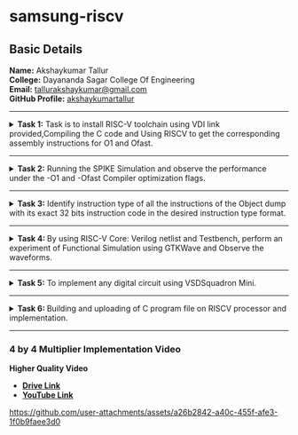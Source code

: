 <h1>samsung-riscv</h1>
<h2>Basic Details</h2>
<b>Name:</b> Akshaykumar Tallur<br>
<b>College:</b> Dayananda Sagar College Of Engineering<br>
<b>Email:</b> <a href="mailto:tallurakshaykumar@gmail.com">tallurakshaykumar@gmail.com</a><br>
<b>GitHub Profile:</b> <a href="https://github.com/akshaykumartallur">akshaykumartallur</a><hr>
<!-- Task 1 -->				  
<details><p><summary><b>Task 1:</b> Task is to install RISC-V toolchain using VDI link provided,Compiling the C code and Using RISCV to get the corresponding assembly instructions for O1 and Ofast.</summary></p>
<h3>1. Install Ubuntu 18.04 LTS on Oracle Virtual Machine Box and open VDI file provided</h3><br><br>
<img src="https://github.com/akshaykumartallur/samsung-riscv/blob/main/Task%201/VM_box.png"  alt=Virtual     Machine><br><br>
<h3>2. Compiling C code</h3><br><br>
<pre><code>cd
gedit sum1ton.c
gcc sum1ton.c
./a.out</code></pre>
	
```c
#include<stdio.h>
int main(){
		int i, sum=0, n=1000;
			for (i=1;i<=n;++i){
				sum+=i;	}
		printf("Sum of Numbers from 1 to %d is %d\n",n,sum);
return 0;
	}
```

<img src="https://github.com/akshaykumartallur/samsung-riscv/blob/main/Task%201/C_code.png"  alt=C code><br><br>
<img src="https://github.com/akshaykumartallur/samsung-riscv/blob/main/Task%201/output_of_c_code.png"      alt=commands for c compilation><br><br>
<h3>3. Object Dump and O1, Ofast Output</h3><br><br>
<pre><code>
    cat sum1ton.c
    riscv64-unknown-elf-gcc -O1 -mabi=lp64 -march=rv64i -o sum1ton.o sum1ton.c
    ls -ltr sum1ton.o
</code></pre><br>
<img src="https://github.com/akshaykumartallur/samsung-riscv/blob/main/Task%201/assembly_commands.png"    alt=Commands ><br><br>
<pre><code>riscv64-unknown-elf-objdump -d sum1ton.o |less</code></pre><br>
<img src="https://github.com/akshaykumartallur/samsung-riscv/blob/main/Task%201/objdump.png" alt=Object dump><br><br>
<b> For O1: The number of instructions were 15</b><br><br>
<img src="https://github.com/akshaykumartallur/samsung-riscv/blob/main/Task%201/O1_output.png" alt=O1 output><br><br>
<b>For Ofast: the number of instructions were 12</b><br><br>
<pre><code>riscv64-unknown-elf-gcc -Ofast -mabi=lp64 -march=rv64i -o sum1ton.o sum1ton.c</code></pre><br>
<img src="https://github.com/akshaykumartallur/samsung-riscv/blob/main/Task%201/Ofast_output.png"  alt=Ofast output><br><br></details><hr>  
<!--End of Task 1-->
<!-- Task 2 -->
<!-- Spike for Sum1ton -->				
<details><p><summary>
<b>Task 2:</b> Running the SPIKE Simulation and observe the performance under the -O1 and -Ofast Compiler optimization flags.
</summary></p><details>
<p><summary>1. Sum of Integers from 1 to n</summary></p>
<h3>Debugging sum1ton.o for O1</h3>
<pre><code>riscv64-unknown-elf-gcc -O1 -mabi=lp64 -march=rv64i -o sum1ton.o sum1ton.c
ls -ltr sum1ton.o
spike pk sum1ton.o
spike -d pk sum1ton.o</code></pre>
<b>O1 assembly output</b>
	
```assembly
0000000000010184 <main>:
   10184:       ff010113                addi    sp,sp,-16
   10188:       00113423                sd      ra,8(sp)
   1018c:       3e800793                li      a5,1000
   10190:       fff7879b                addiw   a5,a5,-1
   10194:       fe079ee3                bnez    a5,10190 &ltmain+0xc&gt
   10198:       0007a637                lui     a2,0x7a
   1019c:       31460613                addi    a2,a2,788 # 7a314 <__BSS_END__+0x5710c>
   101a0:       3e800593                li      a1,1000
   101a4:       00021537                lui     a0,0x21
   101a8:       19050513                addi    a0,a0,400 # 21190 <__clzdi2+0x48>
   101ac:       26c000ef                jal     ra,10418 <printf>
   101b0:       00000513                li      a0,0
   101b4:       00813083                ld      ra,8(sp)
   101b8:       01010113                addi    sp,sp,16
   101bc:       00008067                ret
```
<p>15 instructions for O1</p><br>
<img src="https://github.com/akshaykumartallur/samsung-riscv/blob/main/Task%202/Spike_O1_sum1ton.png" alt=debugging O1><br><br>
<h3>Debugging sum1ton.o for Ofast</h3>
<pre><code>riscv64-unknown-elf-gcc -Ofast -mabi=lp64 -march=rv64i -o sum1ton.o sum1ton.c
spike pk sum1ton.o
spike -d pk sum1ton.o</code></pre>
<b>Ofast assembly output</b>

```assembly
00000000000100b0 <main>:
   100b0:       0007a637                lui     a2,0x7a
   100b4:       00021537                lui     a0,0x21
   100b8:       ff010113                addi    sp,sp,-16
   100bc:       31460613                addi    a2,a2,788 # 7a314 <__BSS_END__+0x5710c>
   100c0:       3e800593                li      a1,1000
   100c4:       18050513                addi    a0,a0,384 # 21180 <__clzdi2+0x44>
   100c8:       00113423                sd      ra,8(sp)
   100cc:       340000ef                jal     ra,1040c <printf>
   100d0:       00813083                ld      ra,8(sp)
   100d4:       00000513                li      a0,0
   100d8:       01010113                addi    sp,sp,16
   100dc:       00008067                ret
```

<p>12 instructions for Ofast</p><br>
<img src="https://github.com/akshaykumartallur/samsung-riscv/blob/main/Task%202/Spike_Ofast_sum1ton.png" alt=debugging Ofast>
</details>	   
<!-- Spike for fact -->	   
<details>
<p><summary>2. Factorial of a Number</summary></p>
<h3>Compiling Factorial C program</h3>
<pre><code>gedit fact.c
gcc fact.c
./a.out</code></pre>

```c
#inlcude<stdio.h>
int main(){
               int fact = 1;
               int i = 1;
               int n = 10;
                   while(i<=n){
                       fact*=i;
                       ++i;
                       }
                printf("Factorial of %d is %d\n",n,fact);
        return 0;
                       }
```
<br>
<img src="https://github.com/akshaykumartallur/samsung-riscv/blob/main/Task%202/Factorial%20Compilation.png", alt=Factorial Compilation><br><br>
<h3>Debugging fact.o for O1</h3>
<pre><code>riscv64-unknown-elf-gcc -O1 -mabi=lp64 -march=rv64i -o fact.o fact.c
spike pk fact.o
spike -d pk fact.o</code></pre>
<b>O1 assembly output</b>

```assembly
0000000000010184 <main>:
   10184:       fe010113                addi    sp,sp,-32
   10188:       00113c23                sd      ra,24(sp)
   1018c:       00813823                sd      s0,16(sp)
   10190:       00913423                sd      s1,8(sp)
   10194:       00100593                li      a1,1
   10198:       00100413                li      s0,1
   1019c:       00b00493                li      s1,11
   101a0:       00040513                mv      a0,s0
   101a4:       03c000ef                jal     ra,101e0 <__muldi3>
   101a8:       0005059b                sext.w  a1,a0
   101ac:       0014041b                addiw   s0,s0,1
   101b0:       fe9418e3                bne     s0,s1,101a0 <main+0x1c>
   101b4:       00058613                mv      a2,a1
   101b8:       00a00593                li      a1,10
   101bc:       00021537                lui     a0,0x21
   101c0:       1b050513                addi    a0,a0,432 # 211b0 <__clzdi2+0x48>
   101c4:       298000ef                jal     ra,1045c <printf>
   101c8:       00000513                li      a0,0
   101cc:       01813083                ld      ra,24(sp)
   101d0:       01013403                ld      s0,16(sp)
   101d4:       00813483                ld      s1,8(sp)
   101d8:       02010113                addi    sp,sp,32
   101dc:       00008067                ret
```

<p>23 instructions for O1</p><br>
<img src="https://github.com/akshaykumartallur/samsung-riscv/blob/main/Task%202/Spike_O1_factorial.png",alt=Debug O1><br><br>
<h3>Debugging fact.o for Ofast</h3>
<pre><code>riscv64-unknown-elf-gcc -Ofast -mabi=lp64 -march=rv64i -o fact.o fact.c
spike pk fact.o
spike -d pk fact.o</code></pre>
<b>Ofast assembly output</b>  

```assembly
00000000000100b0 <main>:
   100b0:       00376637                lui     a2,0x376
   100b4:       00021537                lui     a0,0x21
   100b8:       ff010113                addi    sp,sp,-16
   100bc:       f0060613                addi    a2,a2,-256 # 375f00 <__BSS_END__+0x352cf8>
   100c0:       00a00593                li      a1,10
   100c4:       18050513                addi    a0,a0,384 # 21180 <__clzdi2+0x44>
   100c8:       00113423                sd      ra,8(sp)
   100cc:       340000ef                jal     ra,1040c <printf>
   100d0:       00813083                ld      ra,8(sp)
   100d4:       00000513                li      a0,0
   100d8:       01010113                addi    sp,sp,16
   100dc:       00008067                ret
```

<p>12 instructions for Ofast</p><br>
<img src="https://github.com/akshaykumartallur/samsung-riscv/blob/main/Task%202/Spike_Ofast_factorial.png",alt=Ofast debug><br><br>
</details></details><hr>   
<!--End of Task 2-->
<!-- Task 3 -->   
<details><summary><b>Task 3:</b> Identify instruction type of all the instructions of the Object dump with its exact 32 bits instruction code in the desired instruction type format.</summary><br>
<details><p><summary>RISC-V Instruction Formats</summary></p>
<!-- Explaination -->	
<h2>Instruction Types and Fields</h2>
<p> The RISC-V instructions are categorized into types based on their filed organization.Each type has specific fields like opcode,funct3,funct4,immediate values and register numbers. The types include:</p>
	<ul>
		<li><b>R-Type:</b> Register Type</li>
		<li><b>I-Type:</b> Immediate Type</li>
		<li><b>S-Type:</b> Store Type</li>
		<li><b>B-Type:</b> Branch Type</li>
		<li><b>U-Type:</b> Upper Immediate Type</li>
		<li><b>J-Type:</b> Jump Type</li>
	</ul>
<!-- R-Type -->
<h3>RISCV R-Type Instructions</h3>
<p>R-type instructions are used for operations that involve only registers. These instructions typically perform arithmetic, logical, and shift operations.</p>
<b>Format:</b><br>
<pre>
+----------------------------------------------------------------------------------------------------------------------------------+
  funct7[31:25](7-bits) | rs2[24:20](5-bits) | rs1[19:15](5-bits) | funct3[14:12](3-bits) | rd[11:7](5-bits) | opcode[6:0](7-bits)
+----------------------------------------------------------------------------------------------------------------------------------+
</pre>
	<ul>
		<li><b>funct7:</b> Further specifies the operation.<br></li>
		<li><b>rs2:</b> Second source register.<br></li>
		<li><b>rs1:</b> First source register.</li>
		<li><b>funct3:</b> Further specifies the operation.</li>
		<li><b>rd:</b> Destination register.</li>
		<li><b>opcode:</b> Specifies the operation.</li>
	</ul>
<!-- I-Type -->
<h3>RISCV I-Type Instructions</h3>
<p>I-Type instructions cover various operations, including immediate arithmetic, load operations, and certain control flow instructions.</p>
<b>Format:</b><br>
<pre>+----------------------------------------------------------------------------------------------------------+
  imm[31:20](12-bits) | rs1[19:15](5-bits) | funct3[14:12](3-bits) | rd[11:7](5-bits) | opcode[6:0](7-bits)
+----------------------------------------------------------------------------------------------------------+</pre>
	<ul>
		<li><b>imm:</b> Immediate Value.</li>
		<li><b>rs1:</b> First source register.</li>
		<li><b>funct3:</b> Further specifies the operation.</li>
		<li><b>rd:</b> Destination register.</li>
		<li><b>opcode:</b> Specifies the operation.</li>
	</ul>
<!-- S-Type -->
<h3>RISCV S-Type Instructions</h3>
<p>S-type instructions are essential for accessing and manipulating data in memory.Used to store data from a register to memory.</p>
<b>Format:</b><br>
<pre>+--------------------------------------------------------------------------------------------------------------------------------------------+
  imm[31:25](11:5)(7-bits) | rs2[24:20](5-bits) | rs1[19:15](5-bits) | funct3[14:12](3-bits) | imm[11:7](4:0)(5-bits) | opcode[6:0](7-bits)
+--------------------------------------------------------------------------------------------------------------------------------------------+</pre>
	<ul>
		<li><b>imm:</b> Immediate Value( split into imm[11:5] and imm[4:0]).</li>
		<li><b>rs2:</b> Second source register.</li>
		<li><b>rs1:</b> First source register.</li>
		<li><b>funct3:</b> Further specifies the operation.</li>
		<li><b>opcode:</b> Specifies the operation.</li>
	</ul>
<!-- B-Type -->   
<h3>RISCV B-Type Instructions</h3>
<p>B-type instructions are crucial for implementing control flow in programs, enabling conditional execution of code blocks.Used for conditional branches, which alter the program flow based on a comparison of register values.</p>
<b>Format:</b><br>
<pre>+---------------------------------------------------------------------------------------------------------------------------------------------------------------------------------------+
  imm[31](12)(1-bit) | imm[30:25](10:5)(6-bits) | rs2[24:20](5-bits) | rs1[19:15](5-bits) | funct3[14:12](3-bits) | imm[11:8](4:1)(4-bits) | imm[7](11)(1-bit) | opcode[6:0](7-bits)
+---------------------------------------------------------------------------------------------------------------------------------------------------------------------------------------+</pre>
	<ul>
		<li><b>imm:</b> Immediate Value( split into imm[12], imm[10:5], imm[4:1] and imm[11]).</li>
		<li><b>rs2:</b> Second source register.</li>
		<li><b>rs1:</b> First source register.</li>
		<li><b>funct3:</b> Further specifies the operation.</li>
		<li><b>opcode:</b> Specifies the operation.</li>
	</ul>
<!-- U-Type -->
<h3>RISCV U-Type Instructions</h3>
<p>U-Type instructions are used for operations like loading upper immediate (LUI) and adding upper immediate to PC (AUIPC).</p>
<b>Format:</b><br>
<pre>+----------------------------------------------------------------------------------------------------------+
                  imm[31:12](20-bits)                |    rd[11:7](5-bits)      |     opcode[6:0](7-bits)
+----------------------------------------------------------------------------------------------------------+</pre>
	<ul>
		<li><b>imm:</b> Upper 20 bits of the immediate value.</li>
		<li><b>rd:</b> Destination register.</li>
		<li><b>opcode:</b> Specifies the operation.</li>
	</ul>
<!-- J-Type -->    
<h3>RISCV J-Type Instructions</h3>
<p>J-type instructions in RISC-V are primarily used for unconditional jumps to specific target addresses within the program.They play a crucial role in controlling the flow of execution by transferring control to a different part of the code.</p>
<b>Format:</b><br>
<pre>+---------------------------------------------------------------------------------------------------------------------------------------------------------------------------------------+
  imm[31](20)(1-bit) | imm[30:21](10:1)(10-bits) | imm[20](11)(1-bit) | imm[19:12](19:12)(8-bits) | rd[11:7](5-bits) | opcode[6:0](7-bits)
+---------------------------------------------------------------------------------------------------------------------------------------------------------------------------------------+</pre>
	<ul>
		<li><b>imm:</b> Immediate Value( split into imm[20], imm[10:1], imm[11] and imm[19:12]).</li>
		<li><b>rd:</b> Destination register.</li>
		<li><b>opcode:</b> Specifies the operation.</li>
	</ul>
</details>
<!-- Machine Codes -->
<details><p><summary>Machine Codes for Different Instructions</summary></p>
<h2>Machine Codes:</h2>

```assembly
0000000000010184 <main>:
   10184:       fe010113                addi    sp,sp,-32
   10188:       00113c23                sd      ra,24(sp)
   1018c:       00813823                sd      s0,16(sp)
   10190:       00913423                sd      s1,8(sp)
   10194:       00100593                li      a1,1
   10198:       00100413                li      s0,1
   1019c:       00b00493                li      s1,11
   101a0:       00040513                mv      a0,s0
   101a4:       03c000ef                jal     ra,101e0 <__muldi3>
   101a8:       0005059b                sext.w  a1,a0
   101ac:       0014041b                addiw   s0,s0,1
   101b0:       fe9418e3                bne     s0,s1,101a0 <main+0x1c>
   101b4:       00058613                mv      a2,a1
   101b8:       00a00593                li      a1,10
   101bc:       00021537                lui     a0,0x21
   101c0:       1b050513                addi    a0,a0,432 # 211b0 <__clzdi2+0x48>
   101c4:       298000ef                jal     ra,1045c <printf>
   101c8:       00000513                li      a0,0
   101cc:       01813083                ld      ra,24(sp)
   101d0:       01013403                ld      s0,16(sp)
   101d4:       00813483                ld      s1,8(sp)
   101d8:       02010113                addi    sp,sp,32
   101dc:       00008067                ret
```
<!-- 1 -->
<h3>1. Machine code for <code>addi sp, sp, -32</code></h3>
<b>&nbsp;&nbsp;Instruction: </b><code>addi sp, sp, -32</code><br><br>
	   <ul>
		   <li><b>Opcode: </b>0010011 (7 bits) </li>
		   <li><b>Immediate: </b>-32 (12 bits,two's complement) </li>
		   <li><b>Source Register(rs1): </b>sp (x2,5 bits) </li>
		   <li><b>Destination Register(rd): </b>sp (x2,5 bits)</li>
		   <li><b>Function(funct3): </b>000 (3 bits)</li>
	   </ul>	   
<b>&nbsp;&nbsp;Breakdown:</b><br><br>
	   <ul>
		   <li><b>Immediate(-32): </b><code>111111100000</code></li>
		   <li><b>rs1(sp=x2): </b><code>00010</code> </li>
		   <li><b>funct3: </b><code>000</code></li>
		   <li><b>rd(sp=x2): </b><code>00010</code> </li>
		   <li><b>Opcode: </b><code>0010011</code></li>
	   </ul>   
    
```assembly 
10184:       fe010113          addi  sp, sp, -32
```   
<table>
	<tr>
		<th>Immediate (12 bits)</th>
		<th>rs1 (5 bits)</th>
		<th>funct3 (3 bits)</th>
		<th>rd (5 bits)</th>
		<th>Opcode (7 bits)</th>
	</tr>
	<tr>
		<td>111111100000</td>
		<td>00010</td>
		<td>000</td>
		<td>00010</td>
		<td>0010011</td>
	</tr>
</table>
<!-- 2 -->
<h3>2. Machine code for <code>sd ra, 24(sp)</code></h3>
<b>&nbsp;&nbsp;Instruction: </b><code>sd ra, 24(sp)</code><br><br>  
	   <ul>
		   <li><b>Opcode: </b>0100011 (7 bits)</li>
		   <li><b>Immediate: </b>24 (12 bits split into imm[11:5] and imm[4:0]) </li>
		   <li><b>Base Register(rs1): </b>sp (x2,5 bits)</li>
		   <li><b>Source Register(rd): </b>ra (x1,5 bits)</li>
		   <li><b>Function(funct3): </b>011 (3 bits)</li>
	   </ul>
<b>&nbsp;&nbsp;Breakdown:</b><br><br>
	   <ul>
		   <li><b>Immediate(24): </b><code>000000011000 </code>(Split into imm[11:5]=<code>0000000</code> and imm[4:0]=<code>11000</code>)</li>
		   <li><b>rs1(sp=x2): </b><code>00010</code></li>
		   <li><b>funct3: </b><code>011</code> </li>
		   <li><b>rs2(ra=x1): </b><code>00001</code> </li>
		   <li><b>Opcode: </b><code>0100011</code></li>
	   </ul>
 <b>&nbsp;&nbsp;Binary Representation:</b><br><br>
	   <ul>
		   <li><b>imm[11:5] (7 bits): </b><code>0000000</code></li>
		   <li><b>rs2 (5 bits): </b><code>00001</code></li>
		   <li><b>rs1 (5 bits): </b><code>00010</code></li>
		   <li><b>funct3 (3 bits): </b><code>011</code></li>
		   <li><b>imm[4:0] (5 bits): </b><code>11000</code></li>
		   <li><b>opcode (7 bits): </b><code>0100011</code></li>
	   </ul>
    
```assembly
10188:       00113c23       sd   ra, 24(sp)
```
<table>
	<tr>
		<th>Imm[11:5] (7 bits)</th>
		<th>rs2 (5 bits)</th>
		<th>rs1 (5 bits)</th>
		<th>funct3 (3 bits)</th>
		<th>imm[4:0] (5 bits)</th>
		<th>Opcode (7 bits)</th>
	</tr>
	<tr>
		<td>0000000</td>
		<td>00001</td>
		<td>00010</td>
		<td>011</td>
		<td>11000</td>
		<td>0100011</td>
	</tr>
</table>
<!-- 3 -->
<h3>3. Machine code for <code>sd s0, 16(sp)</code></h3>
<b>&nbsp;&nbsp;Instruction: </b><code>sd s0, 16(sp)</code><br><br>
	   <ul>
		   <li><b>Opcode: </b>0100011 (7 bits) </li>
		   <li><b>Immediate: </b>16 (12 bits split into imm[11:5] and imm[4:0])</li>
		   <li><b>Base Register(rs1): </b>sp (x2,5 bits)</li>
		   <li><b>Source Register(rd): </b>s0 (x8,5 bits)</li>
		   <li><b>Function(funct3): </b>011 (3 bits)</li>
	   </ul> 
<b>&nbsp;&nbsp;Breakdown:</b><br><br>
	   <ul>
		   <li><b>Immediate(16): </b><code>000000010000 </code>(Split into imm[11:5]=<code>0000000</code> and imm[4:0]=<code>10000</code>)</li>
		   <li><b>rs1(sp=x2): </b><code>00010</code> </li>
		   <li><b>funct3: </b><code>011</code></li>
		   <li><b>rs2(s0=x8): </b><code>01000</code> </li>
		   <li><b>Opcode: </b><code>0100011</code></li>
	   </ul>
 <b>&nbsp;&nbsp;Binary Representation:</b><br><br>
	   <ul>
		   <li><b>imm[11:5] (7 bits): </b><code>0000000</code></li>
		   <li><b>rs2 (5 bits): </b><code>01000</code></li>
		   <li><b>rs1 (5 bits): </b><code>00010</code></li>
		   <li><b>funct3 (3 bits): </b><code>011</code></li>
		   <li><b>imm[4:0] (5 bits): </b><code>10000</code></li>
		   <li><b>opcode (7 bits): </b><code>0100011</code></li>
	   </ul>
    
```assembly
1018c:       00813823           sd     s0, 16(sp)
```
<table>
	<tr>
		<th>Imm[11:5] (7 bits)</th>
		<th>rs2 (5 bits)</th>
		<th>rs1 (5 bits)</th>
		<th>funct3 (3 bits)</th>
		<th>imm[4:0] (5 bits)</th>
		<th>Opcode (7 bits)</th>
	</tr>
	<tr>
		<td>0000000</td>
		<td>01000</td>
		<td>00010</td>
		<td>011</td>
		<td>10000</td>
		<td>0100011</td>
	</tr>
</table>
<!-- 4 -->
<h3>4. Machine code for <code>sd s1, 8(sp)</code></h3>
<b>&nbsp;&nbsp;Instruction: </b><code>sd s1, 8(sp)</code><br><br>  
	   <ul>
		   <li><b>Opcode: </b>0100011 (7 bits) </li>
		   <li><b>Immediate: </b>8 (12 bits split into imm[11:5] and imm[4:0])</li>
		   <li><b>Base Register(rs1): </b>sp (x2,5 bits) </li>
		   <li><b>Source Register(rd): </b>s1 (x9,5 bits) </li>
		   <li><b>Function(funct3): </b>011 (3 bits)</li>
	   </ul> 
<b>&nbsp;&nbsp;Breakdown:</b><br><br>
	   <ul>
		   <li><b>Immediate(8): </b><code>000000001000 </code>(Split into imm[11:5]=<code>0000000</code> and 		imm[4:0]=<code>01000</code>)</li>
		   <li><b>rs1(sp=x2): </b><code>00010</code></li>
		   <li><b>funct3: </b><code>011</code></li>
		   <li><b>rs2(s1=x9): </b><code>01001</code></li>
		   <li><b>Opcode: </b><code>0100011</code> </li>
	   </ul>
 <b>&nbsp;&nbsp;Binary Representation:</b><br><br>
	   <ul>
		   <li><b>imm[11:5] (7 bits): </b><code>0000000</code></li>
		   <li><b>rs2 (5 bits): </b><code>01001</code></li>
		   <li><b>rs1 (5 bits): </b><code>00010</code></li>
		   <li><b>funct3 (3 bits): </b><code>011</code></li>
		   <li><b>imm[4:0] (5 bits): </b><code>01000</code></li>
		   <li><b>opcode (7 bits): </b><code>0100011</code></li>
	   </ul>

```assembly
10190:       00913423           sd    s1, 8(sp)
```
<table>
	<tr>
		<th>Imm[11:5] (7 bits)</th>
		<th>rs2 (5 bits)</th>
		<th>rs1 (5 bits)</th>
		<th>funct3 (3 bits)</th>
		<th>imm[4:0] (5 bits)</th>
		<th>Opcode (7 bits)</th>
	</tr>
	<tr>
		<td>0000000</td>
		<td>01001</td>
		<td>00010</td>
		<td>011</td>
		<td>01000</td>
		<td>0100011</td>
	</tr>
</table>
<!-- 5 -->
<h3>5. Machine code for <code>li a1, 1</code></h3>
<b>&nbsp;&nbsp;Instruction: </b><code>li a1, 1</code> <br><br> 
	   <ul>
		   <li><b>Opcode: </b>0010011 (7 bits) </li>
		   <li><b>Immediate: </b>1 (12 bits) </li>
		   <li><b>Source Register(rs1): </b>zero (x0,5 bits) </li>
		   <li><b>Destination Register(rd): </b>a1 (x11,5 bits)</li>
		   <li><b>Function(funct3): </b>000 (3 bits) </li>
	   </ul>
<b>&nbsp;&nbsp;Breakdown:</b><br><br>
	   <ul>
		   <li><b>Immediate(1): </b><code>000000000001</code> </li>
		   <li><b>rs1(zero=x0): </b><code>00000</code></li>
		   <li><b>funct3: </b><code>000</code> </li>
		   <li><b>rd(a1=x11): </b><code>01011</code></li>
		   <li><b>Opcode: </b><code>0010011</code> </li>
	   </ul>
    
```assembly
10194:       00100593          li    a1, 1
```
<table>
	<tr>
		<th>Immediate (12 bits)</th>
		<th>rs1 (5 bits)</th>
		<th>funct3 (3 bits)</th>
		<th>rd (5 bits)</th>
		<th>Opcode (7 bits)</th>
	</tr>
	<tr>
		<td>000000000001</td>
		<td>00000</td>
		<td>000</td>
		<td>01011</td>
		<td>0010011</td>
	</tr>
</table>
<!-- 6 -->
<h3>6. Machine code for <code>li s0, 1</code></h3>
<b>&nbsp;&nbsp;Instruction: </b><code>li s0, 1</code> <br><br>
	<ul>
		<li><b>Opcode: </b>0010011 (7 bits) </li>
		<li><b>Immediate: </b>1 (12 bits) </li>
		<li><b>Source Register(rs1): </b>zero (x0,5 bits) </li>
		<li><b>Destination Register(rd): </b>s0 (x8,5 bits)</li>
		<li><b>Function(funct3): </b>000 (3 bits) </li>
	</ul>
<b>&nbsp;&nbsp;Breakdown:</b><br><br>
	   <ul>
		   <li><b>Immediate(1): </b><code>000000000001</code></li>
		   <li><b>rs1(zero=x0): </b><code>00000</code></li>
		   <li><b>funct3: </b><code>000</code></li>
		   <li><b>rd(s0=x8): </b><code>01000</code></li>
		   <li><b>Opcode: </b><code>0010011</code></li>
	   </ul>
    
```assembly
10198:       00100413            li    s0,1
```
<table>
	<tr>
		<th>Immediate (12 bits)</th>
		<th>rs1 (5 bits)</th>
		<th>funct3 (3 bits)</th>
		<th>rd (5 bits)</th>
		<th>Opcode (7 bits)</th>
	</tr>
	<tr>
		<td>000000000001</td>
		<td>00000</td>
		<td>000</td>
		<td>01000</td>
		<td>0010011</td>
	</tr>
</table>
<!-- 7 -->
<h3>7. Machine code for <code>li s1, 11</code></h3>
<b>&nbsp;&nbsp;Instruction: </b><code>li s1, 11</code> <br><br> 
	   <ul>
		   <li><b>Opcode: </b>0010011 (7 bits)</li>
		   <li><b>Immediate: </b>11 (12 bits) </li>
		   <li><b>Source Register(rs1): </b>zero (x0,5 bits) </li>
		   <li><b>Destination Register(rd): </b>s1 (x9,5 bits)</li>
		   <li><b>Function(funct3): </b>000 (3 bits) </li>
	   </ul>
<b>&nbsp;&nbsp;Breakdown:</b><br><br>
	   <ul>
		   <li><b>Immediate(1): </b><code>000000001011</code> </li>
		   <li><b>rs1(zero=x0): </b><code>00000</code></li>
		   <li><b>funct3: </b><code>000</code> </li>
		   <li><b>rd(s1=x9): </b><code>01001</code> </li>
		   <li><b>Opcode: </b><code>0010011</code> </li>
	   </ul>

```assembly
1019c:       00b00493            li     s1, 11
```
<table>
	<tr>
		<th>Immediate (12 bits)</th>
		<th>rs1 (5 bits)</th>
		<th>funct3 (3 bits)</th>
		<th>rd (5 bits)</th>
		<th>Opcode (7 bits)</th>
	</tr>
	<tr>
		<td>000000001011</td>
		<td>00000</td>
		<td>000</td>
		<td>01001</td>
		<td>0010011</td>
	</tr>
</table>
<!-- 8 -->
<h3>8. Machine code for <code>mv a0, s0</code></h3>
<b>&nbsp;&nbsp;Instruction: </b><code>mv a0, s0</code>  <br><br>
	   <ul>
		   <li><b>Opcode: </b>0010011 (7 bits)</li>
		   <li><b>Immediate: </b>0 (12 bits) </li>
		   <li><b>Source Register(rs1): </b>s0 (x8,5 bits)</li>
		   <li><b>Destination Register(rd): </b>a0 (x10,5 bits) </li>
		   <li><b>Function(funct3): </b>000 (3 bits) </li>
	   </ul>
<b>&nbsp;&nbsp;Breakdown:</b><br><br>
	   <ul>
		   <li><b>Immediate(0): </b><code>000000000000</code></li>
		   <li><b>rs1(s0=x8): </b><code>01000</code> </li>
		   <li><b>funct3: </b><code>000</code></li>
		   <li><b>rd(a0=x10): </b><code>01010</code></li>
		   <li><b>Opcode: </b><code>0010011</code></li>
	   </ul>
    
```assembly
101a0:       00040513            mv    a0, s0
```
<table>
	<tr>
		<th>Immediate (12 bits)</th>
		<th>rs1 (5 bits)</th>
		<th>funct3 (3 bits)</th>
		<th>rd (5 bits)</th>
		<th>Opcode (7 bits)</th>
	</tr>
	<tr>
		<td>000000000000</td>
		<td>01000</td>
		<td>000</td>
		<td>01010</td>
		<td>0010011</td>
	</tr>
</table>
<!-- 9 -->
<h3>9. Machine code for <code>sext.w a1, a0</code></h3>
<b>&nbsp;&nbsp;Instruction: </b><code>sext.w a1, a0</code>  <br><br>
	   <ul>
		   <li><b>Opcode: </b>0011011 (7 bits) </li>
		   <li><b>Immediate: </b>0 (12 bits) </li>
		   <li><b>Source Register(rs1): </b>a0 (x10,5 bits) </li>
		   <li><b>Destination Register(rd): </b>a1 (x11,5 bits) </li>
		   <li><b>Function(funct3): </b>000 (3 bits)</li>
	   </ul>
<b>&nbsp;&nbsp;Breakdown:</b><br><br>
	   <ul>
		   <li><b>Immediate(1): </b><code>000000000000</code></li>
		   <li><b>rs1(a0=x10): </b><code>01010</code> </li>
		   <li><b>funct3: </b><code>000</code> </li>
		   <li><b>rd(a1=x11): </b><code>01011</code></li>
		   <li><b>Opcode: </b><code>0011011</code></li>
	   </ul> 
    
```assembly
101a8:       0005059b          sext.w  a1, a0 
```
<table>
	<tr>
		<th>Immediate (12 bits)</th>
		<th>rs1 (5 bits)</th>
		<th>funct3 (3 bits)</th>
		<th>rd (5 bits)</th>
		<th>Opcode (7 bits)</th>
	</tr>
	<tr>
		<td>000000000000</td>
		<td>01010</td>
		<td>000</td>
		<td>01011</td>
		<td>0011011</td>
	</tr>
</table>
<!-- 10 -->
<h3>10. Machine code for <code>addiw s0, s0, 1</code></h3>
<b>&nbsp;&nbsp;Instruction: </b><code>addiw s0, s0, 1</code>  <br><br>
	   <ul>
		   <li><b>Opcode: </b>0011011 (7 bits)</li>
		   <li><b>Immediate: </b>1 (12 bits) </li>
		   <li><b>Source Register(rs1): </b>s0 (x8,5 bits)</li>
		   <li><b>Destination Register(rd): </b>s0 (x8,5 bits)</li>
		   <li><b>Function(funct3): </b>000 (3 bits) </li>
	   </ul>
<b>&nbsp;&nbsp;Breakdown:</b><br><br>
	   <ul>
		   <li><b>Immediate(1): </b><code>000000000001</code></li>
		   <li><b>rs1(s0=x8): </b><code>01000</code></li>
		   <li><b>funct3: </b><code>000</code></li>
		   <li><b>rd(s0=x8): </b><code>01000</code></li>
		   <li><b>Opcode: </b><code>0011011</code></li>
	   </ul>

```assembly
101ac:       0014041b          addiw   s0, s0, 1
```
<table>
	<tr>
		<th>Immediate (12 bits)</th>
		<th>rs1 (5 bits)</th>
		<th>funct3 (3 bits)</th>
		<th>rd (5 bits)</th>
		<th>Opcode (7 bits)</th>
	</tr>
	<tr>
		<td>000000000001</td>
		<td>01000</td>
		<td>000</td>
		<td>01000</td>
		<td>0011011</td>
	</tr>
</table>
<!-- 11 -->
<h3>11. Machine code for <code>lui a0, 0x21</code></h3>
<b>&nbsp;&nbsp;Instruction: </b><code>lui a0, 0x21</code>  <br><br>
	   <ul>
		   <li><b>Opcode: </b>0110111 (7 bits)</li>
		   <li><b>Immediate: </b>0x21(33) (20 bits) </li>
		   <li><b>Destination Register(rd): </b>a0 (x10,5 bits)</li>
	   </ul> 
<b>&nbsp;&nbsp;Breakdown:</b><br><br>
	   <ul>
		   <li><b>Immediate(0x21): </b><code>00000000000000100001</code></li>
		   <li><b>rd(a0=x10): </b><code>01010</code> </li>
		   <li><b>Opcode: </b><code>0110111</code> </li>
	   </ul>

```assembly
101bc:       00021537          lui  a0, 0x21
```
<table>
	<tr>
		<th>Immediate (20 bits)</th>
		<th>rd (5 bits)</th>
		<th>Opcode (7 bits)</th>
	</tr>
	<tr>
		<td>00000000000000100001</td>
		<td>01010</td>
		<td>0110111</td>
	</tr>
</table>
<!-- 12 -->
<h3>12. Machine code for <code>ld ra, 24(sp)</code></h3>
<b>&nbsp;&nbsp;Instruction: </b><code>ld ra, 24(sp)</code>  <br><br>
	   <ul>
		   <li><b>Opcode: </b>0000011 (7 bits) </li>
		   <li><b>Immediate: </b>24 (12 bits) </li>
		   <li><b>Source Register(rs1): </b>sp (x2,5 bits)</li>
		   <li><b>Destination Register(rd): </b>ra (x1,5 bits)</li>
		   <li><b>Function(funct3): </b>011 (3 bits)</li>
	   </ul> 
<b>&nbsp;&nbsp;Breakdown:</b><br><br>
	   <ul>
		   <li><b>Immediate(24): </b><code>000000011000</code> </li>
		   <li><b>rs1(sp=x2): </b><code>00010</code> </li>
		   <li><b>funct3: </b><code>011</code> </li>
		   <li><b>rd(ra=x1): </b><code>00001</code></li>
		   <li><b>Opcode: </b><code>0000011</code></li>
	   </ul> 	 

```assembly
101cc:       01813083          ld   ra, 24(sp)
```
<table>
	<tr>
		<th>Immediate (12 bits)</th>
		<th>rs1 (5 bits)</th>
		<th>funct3 (3 bits)</th>
		<th>rd (5 bits)</th>
		<th>Opcode (7 bits)</th>
	</tr>
	<tr>
		<td>000000011000</td>
		<td>00010</td>
		<td>011</td>
		<td>00001</td>
		<td>0000011</td>
	</tr>
</table>
<!-- 13 -->
<h3>13. Machine code for <code>ld s0, 16(sp)</code></h3>
<b>&nbsp;&nbsp;Instruction: </b><code>ld s0, 16(sp)</code>  <br><br>
	   <ul>
		   <li><b>Opcode: </b>0000011 (7 bits) </li>
		   <li><b>Immediate: </b>16 (12 bits)</li>
		   <li><b>Source Register(rs1): </b>sp (x2,5 bits) </li>
		   <li><b>Destination Register(rd): </b>s0 (x8,5 bits)</li>
		   <li><b>Function(funct3): </b>011 (3 bits)</li>
	   </ul>
<b>&nbsp;&nbsp;Breakdown:</b><br><br>
	   <ul>
		   <li><b>Immediate(16): </b><code>000000010000</code> </li>
		   <li><b>rs1(sp=x2): </b><code>00010</code></li>
		   <li><b>funct3: </b><code>011</code></li>
		   <li><b>rd(s0=x8): </b><code>01000</code> </li>
		   <li><b>Opcode: </b><code>0000011</code></li>
	   </ul> 

```assembly
101d0:       01013403          ld   s0, 16(sp)
```
<table>
	<tr>
		<th>Immediate (12 bits)</th>
		<th>rs1 (5 bits)</th>
		<th>funct3 (3 bits)</th>
		<th>rd (5 bits)</th>
		<th>Opcode (7 bits)</th>
	</tr>
	<tr>
		<td>000000010000</td>
		<td>00010</td>
		<td>011</td>
		<td>01000</td>
		<td>0000011</td>
	</tr>
</table>
<!-- 14 -->
<h3>14. Machine code for <code>ld s1, 8(sp)</code></h3>
<b>&nbsp;&nbsp;Instruction: </b><code>ld s1, 8(sp)</code>  <br><br>
	   <ul>
		   <li><b>Opcode: </b>0000011 (7 bits) </li>
		   <li><b>Immediate: </b>8 (12 bits) </li>
		   <li><b>Source Register(rs1): </b>sp (x2,5 bits) </li>
		   <li><b>Destination Register(rd): </b>s1 (x9,5 bits) </li>
		   <li><b>Function(funct3): </b>011 (3 bits) </li>
	   </ul>
<b>&nbsp;&nbsp;Breakdown:</b><br><br>
	   <ul>
		   <li><b>Immediate(8): </b><code>000000001000</code></li>
		   <li><b>rs1(sp=x2): </b><code>00010</code></li>
		   <li><b>funct3: </b><code>011</code></li>
		   <li><b>rd(s1=x9): </b><code>01001</code> </li>
		   <li><b>Opcode: </b><code>0000011</code></li>
	   </ul> 

```assembly
101d4:       00813483          ld   s1, 8(sp)
```
<table>
	<tr>
		<th>Immediate (12 bits)</th>
		<th>rs1 (5 bits)</th>
		<th>funct3 (3 bits)</th>
		<th>rd (5 bits)</th>
		<th>Opcode (7 bits)</th>
	</tr>
	<tr>
		<td>000000001000</td>
		<td>00010</td>
		<td>011</td>
		<td>01001</td>
		<td>0000011</td>
	</tr>
</table>
<!-- 15 -->
<h3>15. Machine code for <code>ret</code></h3>
<b>&nbsp;&nbsp;Instruction: </b><code>ret</code>  <br><br>
	   <ul>
		   <li><b>Opcode: </b>1100111 (7 bits) </li>
		   <li><b>Immediate: </b>0 (12 bits) </li>
		   <li><b>Source Register(rs1): </b>ra (x1,5 bits)</li>
		   <li><b>Destination Register(rd): </b>zero (x0,5 bits) </li>
		   <li><b>Function(funct3): </b>000 (3 bits) </li>
	   </ul>
<b>&nbsp;&nbsp;Breakdown:</b><br><br>
	   <ul>
		   <li><b>Immediate(1): </b><code>000000001011</code></li>
		   <li><b>rs1(ra=x1): </b><code>00001</code></li>
		   <li><b>funct3: </b><code>000</code> </li>
		   <li><b>rd(zero=x0): </b><code>00000</code></li>
		   <li><b>Opcode: </b><code>1100111</code></li>
	   </ul>

```assembly
101dc:       00008067       ret
```
<table>
	<tr>
		<th>Immediate (12 bits)</th>
		<th>rs1 (5 bits)</th>
		<th>funct3 (3 bits)</th>
		<th>rd (5 bits)</th>
		<th>Opcode (7 bits)</th>
	</tr>
	<tr>
		<td>000000000000</td>
		<td>00001</td>
		<td>000</td>
		<td>00000</td>
		<td>1100111</td>
	</tr>
</table>
</details>
</details>
<hr>
<!--End of Task 3-->
<!-- Task 4 -->
<details><summary><b>Task 4: </b>By using RISC-V Core: Verilog netlist and Testbench, perform an experiment of Functional Simulation using GTKWave and Observe the waveforms.</summary>
<h3>Steps:</h3>
1. Using suitable commands install the iverilog and GTKWave in ubuntu<br>
2. Compile the RISC-V Core: Verilog netlist and Testbench<br>
3. Observe the waveform output in GTKWave window<br>
<h4>Installing iverilog and GTKWave in Ubuntu:</h4>
	
```bash
sudo apt install iverilog gtkwave
```
<h3>Simulate and run the verilog code</h3>

```bash
iverilog -o iiitb_rv32i iiitb_rv32i.v iiitb_rv32i_tb.v
./iiitb_rv32i
gtkwave iiitb_rv32i.vcd
```
<h4>GTKWave Window:</h4><br>
<img src="https://github.com/akshaykumartallur/samsung-riscv/blob/main/Task%204/GTKWave_Window.png" alt="GTKWave Window">
<br><br>
<h4>Hardcoded Instructions:</h4><br>
<img src="https://github.com/akshaykumartallur/samsung-riscv/blob/main/Task%204/Instructions.png" alt="Hardcoded ISA">
<br>
<h3>Ouput Waveforms:</h3>
<p>The output waveforms showing the instructions performed in a 5-stage pipelined architecture</p>
<b><i>Instruction 1:</i></b><pre> ADD R6, R2, R1</pre>
	<p>This instruction Adds values of registers R2 and R1 and stores the result in register R6, In this case 1 + 2 = 3.</p>
	<img src="https://github.com/akshaykumartallur/samsung-riscv/blob/main/Task%204/01_add_r6_r1_r2.png" alt="ADD R6, R2, R1">
<br><br><b><i>Instruction 2:</i></b><pre> SUB R7, R1, R2</pre>
	<p>This instruction subtracts value of register R2 from R1 and stores the result in register R7, In this case 1 - 2 = -1.</p>
	<img src="https://github.com/akshaykumartallur/samsung-riscv/blob/main/Task%204/02_sub_r7_r1_r2.png" alt="SUB R7, R1, R2">
<br><br><b><i>Instruction 3:</i></b><pre> AND R8, R1, R3</pre>
	<p>This instruction executes bitwise "AND" between values of registers R1 and R3 and stores the result in register R8, In this case 01 & 11 = 01(1 in decimal).</p>
	<img src="https://github.com/akshaykumartallur/samsung-riscv/blob/main/Task%204/03_and_r8%2Cr1%2Cr3.png" alt="AND R8, R1, R3">
<br><br><b><i>Instruction 4:</i></b><pre> OR R9, R2, R5</pre>
	<p>This instruction executes bitwise "OR" between values of registers R2 and R5 and stores the result in register R9, In this case 010 | 101 = 111(7 in decimal).</p>
	<img src="https://github.com/akshaykumartallur/samsung-riscv/blob/main/Task%204/04_or_r9_r2_r5.png" alt="OR R9, R2, R5">
<br><br><b><i>Instruction 5:</i></b><pre> XOR R10, R1, R4</pre>
	<p>This instruction executes bitwise XOR between values of registers R1 and R4 and stores the result in register R10, In this case 001 ^ 100 = 101(5 in decimal).</p>
	<img src="https://github.com/akshaykumartallur/samsung-riscv/blob/main/Task%204/05_xor_r10_r1_r4.png" alt="XOR R10, R1, R4">
<br><br><b><i>Instruction 6:</i></b><pre> SLT R11, R2, R4</pre>
	<p>This instruction checks the values of registers R2 and R4 if value of R2 is less than value of R4, then register R11 is set to 1, In this case 2<4 so R11 is set to 1.</p>
	<img src="https://github.com/akshaykumartallur/samsung-riscv/blob/main/Task%204/06_slt_r11_r2_r4.png" alt="SLT R11, R2, R4">
<br><br><b><i>Instruction 7:</i></b><pre> ADDI R12, R4, 5</pre>
	<p>This instruction adds the immediate data 5 to the value in register R4 and stores the result in register R12, In this case 4 + 5 = 9.</p>
	<img src="https://github.com/akshaykumartallur/samsung-riscv/blob/main/Task%204/07_addi_r12_r4_5.png" alt="ADDI R12, R4, 5">
<br><br><b><i>Instruction 8:</i></b><pre> SW R3, R1, 2</pre>
	<p>This instruction stores the register data @R1+2 into the memory, In this case 1 + 2 = 3.</p>
	<img src="https://github.com/akshaykumartallur/samsung-riscv/blob/main/Task%204/08_sw_r3_r1_2.png" alt="SW R3, R1, 2">
<br><br><b><i>Instruction 9:</i></b><pre> LW R13, R1, 2</pre>
	<p>This instruction loads the register data @R1+2 into the register R13, In this case 1 + 2 = 3.</p>
	<img src="https://github.com/akshaykumartallur/samsung-riscv/blob/main/Task%204/09_lw_r13_r1_2.png" alt="LW R13, R1, 2">
<br><br><b><i>Instruction 10:</i></b><pre> BEQ R0, R0, 15</pre>
	<p>This instruction Branches to 15 instructions ahead of current instruction if values of registers R0 equals R0, so Program Counter will be incremented by 15, In this case PC is 10 so new PC value will be 10+15=25.</p>
	<img src="https://github.com/akshaykumartallur/samsung-riscv/blob/main/Task%204/10_beq_r0_r0_15.png" alt="BEQ R0, R0, 15">
<br><br><b><i>Instruction 11:</i></b><pre> ADD R14, R2 R2</pre>
	<p> This instruction Adds values of registers R2 and R2 and stores the result in register R14, In this case 2 + 2 = 4.</p>
	<img src="https://github.com/akshaykumartallur/samsung-riscv/blob/main/Task%204/11_add_r14_r2_r2.png" alt="ADD R14, R2 R2">
<br><br><b><i>Instruction 12:</i></b><pre> BNE R0, R1, 20</pre>
	<p>This instruction Branches to 20 instructions ahead of current instruction if values of registers R0 and R1 don't match , so Program Counter will be incremented by 20, In this case PC is 28 so new PC value will be 28+20=48.</p>
	<img src="https://github.com/akshaykumartallur/samsung-riscv/blob/main/Task%204/12_bne_r0_r1_20.png" alt="BNE R0, R1, 20">
<br><br><b><i>Instruction 13:</i></b><pre> ADDI R12, R4, 5</pre>
	<p>This instruction adds the immediate data 5 to the value in register R4 and stores the result in register R12, In this case 4 + 5 = 9.</p>
	<img src="https://github.com/akshaykumartallur/samsung-riscv/blob/main/Task%204/13_addi_r12_r4_5.png" alt="ADDI R12, R4, 5">
<br><br><b><i>Instruction 14:</i></b><pre> SLL R15, R1, R2</pre>
	<p>This instruction shifts the value of register R1 to left by 2, (001)&lt;&lt;2=(100)4.</p>
	<img src="https://github.com/akshaykumartallur/samsung-riscv/blob/main/Task%204/14_sll_r15_r1_r2.png" alt="SLL R15, R1, R2">
<br><br><b><i>Instruction 15:</i></b><pre> SRL R16, R4, R2</pre>
	<p>This instruction shifts the value of register R1 to right by 2, (100)&gt;&gt;2=(001)1.</p>
	<img src="https://github.com/akshaykumartallur/samsung-riscv/blob/main/Task%204/15_srl_r16_r4_r2.png" alt="SRL R16, R4, R2">
<br><br>
</details>
<!--End of Task 4-->
<hr>
<!-- Task 5 -->
<details>
	<summary><b>Task 5:</b> To implement any digital circuit using VSDSquadron Mini.</summary>
<h2>Implement 4 by 4 Multiplier Using VSDSquadron Mini </h2>
<h3>Overview</h3>
	<p>This project involves the implementation of a 4x4 binary multiplier circuit using the VSD Squadron Mini, a RISC-V based SoC development kit. A binary multiplier is a fundamental digital circuit that performs binary multiplication of two numbers. This project showcases the practical application of digital logic and RISC-V architecture by implementing a multiplication function. It involves reading and writing binary data through GPIO pins, implementing the 4x4 multiplier logic , simulating the design using the PlatformIO IDE, and displaying the multiplier's 8-bit output using LEDs. This project provides a hands-on understanding of how to control and manipulate digital signals using a microcontroller and how to implement a more complex digital building block like a multiplier.  It also highlights the use of RISC-V for custom hardware acceleration or digital signal processing applications.</p>
<h3>Components Required</h3>
	<ul>
		<li> VSD Squadron Mini</li>
		<li> Push buttons for A input B input and Reset </li>
		<li> 8 LEDs for Output </li>
		<li> Bread Board</li>
		<li> Jumper wires</li>
		<li> VS Code for software Development</li>
		<li> PlatformIO multi framework professional IDE</li>
	</ul>
<h3>Hardware Connections</h3>
	<ul>
		<li><b>Inputs: </b>Three inputs connected to the GPIO Pins of VSDsquadron Mini via push buttons mounted on the breadboard.</li>
		<li><b>Outputs: </b> Eight LEDs are connected to display the result of 4 by 4 Binary Multiplier.</li>
		<li>The GPIO pins are configured according to the reference mannual ensuring the correct flow of signals between the components.</li>
	</ul><br>
<table>
	<tr>
		<th align="center">Component</th>
		<th align="center">Pin</th>
		<th align="center">Purpose</th>
	</tr>
	<tr>
		<td align="center">Push Button 1</td>
		<td align="center">PC0</td>
		<td align="center">Increment the value of A</td>
	</tr>
	<tr>
		<td align="center">Push Button 2</td>
		<td align="center">PC1</td>
		<td align="center">Increment the value of B</td>
	</tr>
	<tr>
		<td align="center">Push Button 3</td>
		<td align="center">PC2</td>
		<td align="center">reset the values of A and B</td>
	</tr>
	<tr>
		<td align="center">LED 1</td>
		<td align="center">PC3</td>
		<td align="center">output bit0</td>
	</tr>
	<tr>
		<td align="center">LED 2</td>
		<td align="center">PC4</td>
		<td align="center">output bit1</td>
	</tr>
	<tr>
		<td align="center">LED 3</td>
		<td align="center">PC5</td>
		<td align="center">output bit2</td>
	</tr>
	<tr>
		<td align="center">LED 4</td>
		<td align="center">PC6</td>
		<td align="center">output bit3</td>
	</tr>
	<tr>
		<td align="center">LED 5</td>
		<td align="center">PD5</td>
		<td align="center">output bit4</td>
	</tr>
	<tr>
		<td align="center">LED 6</td>
		<td align="center">PD2</td>
		<td align="center">output bit5</td>
	</tr>
	<tr>
		<td align="center">LED 7</td>
		<td align="center">PD3</td>
		<td align="center">output bit6</td>
	</tr>
	<tr>
		<td align="center">LED 8</td>
		<td align="center">PD4</td>
		<td align="center">output bit7</td>
	</tr>
</table>
<img src="https://github.com/akshaykumartallur/samsung-riscv/blob/main/Task%205/4_by_4_Multiplier_Circuit.png" alt="4 by 4 Multiplier">
<br><br>
</details>
<hr>
<!--Task 6-->
<details>
	<summary><b>Task 6: </b>Building and uploading of C program file on RISCV processor and implementation.</summary>
<h3>Working and Block Diagram</h3>
<ol type="1">
	<li><b>Physical Circuit:</b> Push button for A increments the value of A and push button for B increments the value of B and it is coded to multiply A and B to get the output in 8 LEDs as the output will be 8 bits in size.</li>
	<li><b>Partial Product Generation (using AND gates):</b>
		<ul>
			<li>Each bit of the multiplier (B) is ANDed with each bit of the multiplicand (A).</li>
			<li>For example, <code>A0 AND B0</code> produces the least significant bit of the first partial product. <code>A3 AND B2</code> produces the most significant bit of another partial product, and so on.</li>
			<li>Since we have 4 bits in A and 4 bits in B, we get a total of 4 x 4 = 16 partial products. However, notice how they are organized for addition.</li>
		</ul>
	</li>
	<li><b>Partial Product Organization and Shifting:</b>
		<ul>
			<li>partial products are arranged such that the appropriate bits are aligned for addition. This implicitly handles the "shifting" that is necessary in multiplication.</li>
			<li>outputs of the AND gates leading into the adders.they shift left as we go down the circuit. This is equivalent to multiplying by a power of 2 (just like in decimal multiplication when you shift left).</li>
		</ul>
	</li>
	<li><b>Adding the Partial Products (using 4-bit Adders):</b>
		<ul>
			<li>4-bit adders are used to sum the partial products in stages.</li>
			<li><b>First Stage:</b> The first row of AND gates' outputs are directly passed as inputs to the first 4-bit adder. The other input to this adder is zero.</li>
			<li><b>Subsequent Stages:</b>The outputs (sum and carry) of each 4-bit adder are then fed into the next 4-bit adder along with the next set of partial products. This process continues until all partial products are summed.</li>
		</ul>
	</li>
	<li><b>Final Product:</b>
		<ul>
			<li>The final 8-bit product (P7 to P0) is obtained as the output of the last 4-bit adder stage.</li>
		</ul>
	</li>
</ol>
	<br><img src="https://github.com/akshaykumartallur/samsung-riscv/blob/main/Task%205/4_bit_Multiplier_Block_Diagram.png" alt="Block_Diagram_Multiplier"><br>
<h3>Truth Table for 4 By 4 Multiplier</h3>
<table>
<!--Row 1-->
	<tr>
		<th colspan="4" align="center">A</th><th colspan="4" align="center">B</th><th colspan="8" align="center">P</th>
	</tr>
<!--Row 2-->
<tr> 
<!--A -->  <th>A<sub>3</sub></th> <th>A<sub>2</sub></th> <th>A<sub>1</sub></th> <th>A<sub>0</sub></th> 
<!--B -->  <th>B<sub>3</sub></th> <th>B<sub>2</sub></th> <th>B<sub>1</sub></th> <th>B<sub>0</sub></th>
<!--Product-->	<th>P<sub>7</sub></th> <th>P<sub>6</sub></th> <th>P<sub>5</sub></th> <th>P<sub>4</sub></th> 
		<th>P<sub>3</sub></th> <th>P<sub>2</sub></th> <th>P<sub>1</sub></th> <th>P<sub>0</sub></th>
</tr>	
<!--Row 3-->
<tr> 
<!--A -->  <td>0</td> <td>0</td> <td>0</td> <td>0</td> 
<!--B -->  <td>0</td> <td>0</td> <td>0</td> <td>0</td>
<!--Product-->	<td>0</td> <td>0</td> <td>0</td> <td>0</td> <td>0</td> <td>0</td> <td>0</td> <td>0</td>
</tr>	
<!--Row 4-->
<tr> 
<!--A -->  <td>0</td> <td>0</td> <td>0</td> <td>1</td> 
<!--B -->  <td>0</td> <td>0</td> <td>0</td> <td>1</td>
<!--Product-->	<td>0</td> <td>0</td> <td>0</td> <td>0</td> <td>0</td> <td>0</td> <td>0</td> <td>1</td>
</tr>
<!--Row 5-->
<tr> 
<!--A -->  <td>0</td> <td>0</td> <td>1</td> <td>0</td> 
<!--B -->  <td>0</td> <td>0</td> <td>1</td> <td>0</td>
<!--Product-->	<td>0</td> <td>0</td> <td>0</td> <td>0</td> <td>0</td> <td>1</td> <td>0</td> <td>0</td>
</tr>
<!--Row 6-->
<tr> 
<!--A -->  <td>0</td> <td>0</td> <td>1</td> <td>1</td> 
<!--B -->  <td>0</td> <td>0</td> <td>1</td> <td>1</td>
<!--Product-->	<td>0</td> <td>0</td> <td>0</td> <td>0</td> <td>1</td> <td>0</td> <td>0</td> <td>1</td>
</tr>
<!--Row 7-->
<tr> 
<!--A -->  <td>0</td> <td>1</td> <td>0</td> <td>0</td> 
<!--B -->  <td>0</td> <td>1</td> <td>0</td> <td>0</td>
<!--Product-->	<td>0</td> <td>0</td> <td>0</td> <td>1</td> <td>0</td> <td>0</td> <td>0</td> <td>0</td>
</tr>
<!--Row 8-->
<tr> 
<!--A -->  <td>0</td> <td>1</td> <td>0</td> <td>1</td> 
<!--B -->  <td>0</td> <td>1</td> <td>0</td> <td>1</td>
<!--Product-->	<td>0</td> <td>0</td> <td>0</td> <td>1</td> <td>1</td> <td>0</td> <td>0</td> <td>1</td>
</tr>
<!--Row 9-->
<tr> 
<!--A -->  <td>0</td> <td>1</td> <td>1</td> <td>0</td> 
<!--B -->  <td>0</td> <td>1</td> <td>1</td> <td>0</td>
<!--Product-->	<td>0</td> <td>0</td> <td>1</td> <td>0</td> <td>0</td> <td>1</td> <td>0</td> <td>0</td>
</tr>
<!--Row 10-->
<tr> 
<!--A -->  <td>0</td> <td>1</td> <td>1</td> <td>1</td> 
<!--B -->  <td>0</td> <td>1</td> <td>1</td> <td>1</td>
<!--Product-->	<td>0</td> <td>0</td> <td>1</td> <td>1</td> <td>0</td> <td>0</td> <td>0</td> <td>1</td>
</tr>
<!--Row 11-->
<tr> 
<!--A -->  <td>1</td> <td>0</td> <td>0</td> <td>0</td> 
<!--B -->  <td>1</td> <td>0</td> <td>0</td> <td>0</td>
<!--Product-->	<td>0</td> <td>1</td> <td>0</td> <td>0</td> <td>0</td> <td>0</td> <td>0</td> <td>0</td>
</tr>
<!--Row 12-->
<tr> 
<!--A -->  <td>1</td> <td>0</td> <td>0</td> <td>1</td> 
<!--B -->  <td>1</td> <td>0</td> <td>0</td> <td>1</td>
<!--Product-->	<td>0</td> <td>1</td> <td>0</td> <td>1</td> <td>0</td> <td>0</td> <td>0</td> <td>1</td>
</tr>
<!--Row 13-->
<tr> 
<!--A -->  <td>1</td> <td>0</td> <td>1</td> <td>0</td> 
<!--B -->  <td>1</td> <td>0</td> <td>1</td> <td>0</td>
<!--Product-->	<td>0</td> <td>1</td> <td>1</td> <td>0</td> <td>0</td> <td>1</td> <td>0</td> <td>0</td>
</tr>
<!--Row 14-->
<tr> 
<!--A -->  <td>1</td> <td>0</td> <td>1</td> <td>1</td> 
<!--B -->  <td>1</td> <td>0</td> <td>1</td> <td>1</td>
<!--Product-->	<td>0</td> <td>1</td> <td>1</td> <td>1</td> <td>1</td> <td>0</td> <td>0</td> <td>1</td>
</tr>
<!--Row 15-->
<tr> 
<!--A -->  <td>1</td> <td>1</td> <td>0</td> <td>0</td> 
<!--B -->  <td>1</td> <td>1</td> <td>0</td> <td>0</td>
<!--Product-->	<td>1</td> <td>0</td> <td>0</td> <td>1</td> <td>0</td> <td>0</td> <td>0</td> <td>0</td>
</tr>
<!--Row 16-->
<tr> 
<!--A -->  <td>1</td> <td>1</td> <td>0</td> <td>1</td> 
<!--B -->  <td>1</td> <td>1</td> <td>0</td> <td>1</td>
<!--Product-->	<td>1</td> <td>0</td> <td>1</td> <td>0</td> <td>1</td> <td>0</td> <td>0</td> <td>1</td>
</tr>
<!--Row 17-->
<tr> 
<!--A -->  <td>1</td> <td>1</td> <td>1</td> <td>0</td> 
<!--B -->  <td>1</td> <td>1</td> <td>1</td> <td>0</td>
<!--Product-->	<td>1</td> <td>1</td> <td>0</td> <td>0</td> <td>0</td> <td>1</td> <td>0</td> <td>0</td>
</tr>
<!--Row 18-->
<tr> 
<!--A -->  <td>1</td> <td>1</td> <td>1</td> <td>1</td> 
<!--B -->  <td>1</td> <td>1</td> <td>1</td> <td>1</td>
<!--Product-->	<td>1</td> <td>1</td> <td>1</td> <td>0</td> <td>0</td> <td>0</td> <td>0</td> <td>1</td>
</tr>
</table>
	
<h3>Program</h3>

```c
//4 by 4 Multiplier
#include<stdio.h>
#include<debug.h>
#include<ch32v00x.h>
	
void GPIO_Config(void)
{
    GPIO_InitTypeDef GPIO_InitStructure = {0}; // structure variable used for GPIO configuration
    RCC_APB2PeriphClockCmd(RCC_APB2Periph_GPIOD, ENABLE); // to enable the clock for port D
    RCC_APB2PeriphClockCmd(RCC_APB2Periph_GPIOC, ENABLE); // to enable the clock for port C
	
// 3 inputs A,B and Reset
    GPIO_InitStructure.GPIO_Pin = GPIO_Pin_0| GPIO_Pin_1| GPIO_Pin_2;
    GPIO_InitStructure.GPIO_Mode = GPIO_Mode_IPU; 
    GPIO_Init(GPIOC, &GPIO_InitStructure);
    
// 4 outputs from C port for bit0,bit1,bit2,bit3
    GPIO_InitStructure.GPIO_Pin = GPIO_Pin_3| GPIO_Pin_4 |GPIO_Pin_5| GPIO_Pin_6;
    GPIO_InitStructure.GPIO_Mode = GPIO_Mode_Out_PP; 
    GPIO_InitStructure.GPIO_Speed = GPIO_Speed_50MHz;
    GPIO_Init(GPIOC, &GPIO_InitStructure);
    
//4 outputs from D port for bit4,bit5,bit6,bit7
    GPIO_InitStructure.GPIO_Pin = GPIO_Pin_2 | GPIO_Pin_3 | GPIO_Pin_4 | GPIO_Pin_5;
    GPIO_InitStructure.GPIO_Mode = GPIO_Mode_Out_PP; 
    GPIO_InitStructure.GPIO_Speed = GPIO_Speed_50MHz;
    GPIO_Init(GPIOD, &GPIO_InitStructure);
}
int main()
{
    uint8_t a=0;
    uint8_t b=0;
    NVIC_PriorityGroupConfig(NVIC_PriorityGroup_1);
    SystemCoreClockUpdate();
    Delay_Init();
    GPIO_Config();
while(1)
    {
        uint8_t curStateA=SET;
        uint8_t prevStateA=SET;
        uint8_t curStateB=SET;
        uint8_t prevStateB=SET;
        curStateA = GPIO_ReadInputDataBit(GPIOC, GPIO_Pin_0);
        curStateB = GPIO_ReadInputDataBit(GPIOC, GPIO_Pin_1);
	
//reset logic
            if(GPIO_ReadInputDataBit(GPIOC, GPIO_Pin_2)==RESET){
                Delay_Ms(30);
                while(GPIO_ReadInputDataBit(GPIOC, GPIO_Pin_2)==RESET);
                a=0;
                b=0;
            }
	    
//This is to increment the value of a on each push
            if(curStateA != prevStateA && curStateA==RESET){
                Delay_Ms(30);
                curStateA=GPIO_ReadInputDataBit(GPIOC, GPIO_Pin_0);
                if(GPIO_ReadInputDataBit(GPIOC, GPIO_Pin_0)==RESET){
                    a++;
                    while(GPIO_ReadInputDataBit(GPIOC, GPIO_Pin_0)==RESET);
                }
            }
	    
//This is to increment the value of b on each push
            if(curStateB != prevStateB && curStateB==RESET){
                Delay_Ms(30);
                curStateB=GPIO_ReadInputDataBit(GPIOC, GPIO_Pin_1);
                if(GPIO_ReadInputDataBit(GPIOC, GPIO_Pin_1)==RESET){
                    b++;
                    while(GPIO_ReadInputDataBit(GPIOC, GPIO_Pin_1)==RESET);
                }
            }
            uint8_t mul=a*b;
            GPIO_WriteBit(GPIOC, GPIO_Pin_3, (mul & 1)?SET:RESET);
            GPIO_WriteBit(GPIOC, GPIO_Pin_4, (mul & 2)?SET:RESET);
            GPIO_WriteBit(GPIOC, GPIO_Pin_5, (mul & 4)?SET:RESET);
            GPIO_WriteBit(GPIOC, GPIO_Pin_6, (mul & 8)?SET:RESET);
            GPIO_WriteBit(GPIOD, GPIO_Pin_5, (mul & 16)?SET:RESET);
            GPIO_WriteBit(GPIOD, GPIO_Pin_2, (mul & 32)?SET:RESET);
            GPIO_WriteBit(GPIOD, GPIO_Pin_3, (mul & 64)?SET:RESET);
            GPIO_WriteBit(GPIOD, GPIO_Pin_4, (mul & 128)?SET:RESET);
            Delay_Ms(100);
    }
}
```

</details> 
<hr>
<h3>4 by 4 Multiplier Implementation Video</h3>
<p><b>Higher Quality Video</b></p>
<ul>
	<li><a href="https://drive.google.com/file/d/1_pS-wEMCzns7ERaU2UgeH8P4fgFpzNvg/view?usp=sharing"><b>Drive Link<i></i></b></a></li>
	<li><a href="https://youtu.be/0Qlu3d7ys3I?si=OJO6Nf1cwpFqs78j"><b>YouTube Link<i></i></b></a></li>
</ul>

https://github.com/user-attachments/assets/a26b2842-a40c-455f-afe3-1f0b9faee3d0

